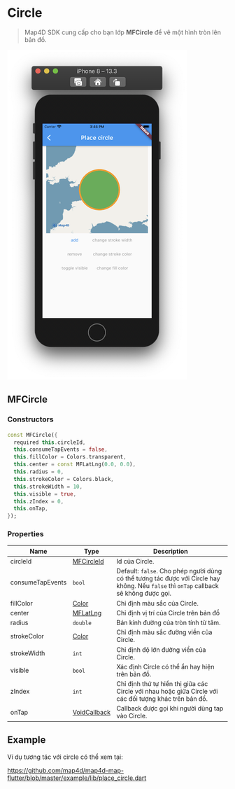 # Circle

> Map4D SDK cung cấp cho bạn lớp **MFCircle** để vẽ một hình tròn lên bản đồ.  

![Circle](../../resources/circle.png) 

## MFCircle

### Constructors

```dart
const MFCircle({
  required this.circleId,
  this.consumeTapEvents = false,
  this.fillColor = Colors.transparent,
  this.center = const MFLatLng(0.0, 0.0),
  this.radius = 0,
  this.strokeColor = Colors.black,
  this.strokeWidth = 10,
  this.visible = true,
  this.zIndex = 0,
  this.onTap,
});
```

### Properties

| Name             | Type                                                                                     | Description                                           |
|------------------|------------------------------------------------------------------------------------------|-------------------------------------------------------|
| circleId         | [MFCircleId](//pub.dev/documentation/map4d_map/latest/map4d_map/MFCircleId-class.html)   | Id của Circle.                                        |
| consumeTapEvents | `bool` | Default: `false`. Cho phép người dùng có thể tương tác được với Circle hay không. Nếu `false` thì `onTap` callback sẽ không được gọi.   |
| fillColor        | [Color](https://api.flutter.dev/flutter/dart-ui/Color-class.html)                        | Chỉ định màu sắc của Circle.                          |
| center           | [MFLatLng](//pub.dev/documentation/map4d_map/latest/map4d_map/MFLatLng-class.html)       | Chỉ định vị trí của Circle trên bản đồ                |
| radius           | `double`                                                                                 | Bán kính đường của tròn tính từ tâm.                  |
| strokeColor      | [Color](https://api.flutter.dev/flutter/dart-ui/Color-class.html)                        | Chỉ định màu sắc đường viền của Circle.               |
| strokeWidth      | `int`                                                                                    | Chỉ định độ lớn đường viền của Circle.                |
| visible          | `bool`                                                                                   | Xác định Circle có thể ẩn hay hiện trên bản đồ.       |
| zIndex           | `int`                                   | Chỉ định thứ tự hiển thị giữa các Circle với nhau hoặc giữa Circle với các đối tượng khác trên bản đồ. |
| onTap            | [VoidCallback](https://api.flutter.dev/flutter/dart-ui/VoidCallback.html)                | Callback được gọi khi người dùng tap vào Circle.      |

## Example

Ví dụ tương tác với circle có thể xem tại:

<https://github.com/map4d/map4d-map-flutter/blob/master/example/lib/place_circle.dart>
